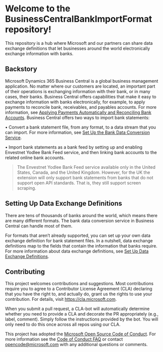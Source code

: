 # Welcome to the BusinessCentralBankImportFormat repository!

This repository is a hub where Microsoft and our partners can share data exchange definitions that let businesses around the world electronically exchange information with banks. 

## Backstory
Microsoft Dynamics 365 Business Central is a global business management application. No matter where our customers are located, an important part of their operations is exchanging information with their bank, or in many cases, their banks. 
Business Central offers capabilities that make it easy to exchange information with banks electronically, for example, to apply payments to reconcile bank, receivables, and payables accounts. For more information, see [Applying Payments Automatically and Reconciling Bank Accounts](https://docs.microsoft.com/en-us/dynamics365/business-central/receivables-apply-payments-auto-reconcile-bank-accounts).
Business Central offers two ways to import bank statements:

• Convert a bank statement file, from any format, to a data stream that you can import. For more information, see [Set Up the Bank Data Conversion Service]( https://docs.microsoft.com/en-us/dynamics365/business-central/bank-how-setup-bank-data-conversion-service).

• Import bank statements as a bank feed by setting up and enabling Envestnet Yodlee Bank Feed service, and then linking bank accounts to the related online bank accounts.

> The Envestnet Yodlee Bank Feed service available only in the United States, Canada, and the United Kingdom. However, for the UK the extension will only support bank statements from banks that do not support open API standards. That is, they still support screen scraping.  

## Setting Up Data Exchange Definitions
There are tens of thousands of banks around the world, which means there are many different formats. The bank data conversion service in Business Central can handle most of them. 

For formats that aren’t already supported, you can set up your own data exchange definition for bank statement files. In a nutshell, data exchange definitions map to the fields that contain the information that banks require. For more information about data exchange definitions, see [Set Up Data Exchange Definitions](https://docs.microsoft.com/en-us/dynamics365/business-central/across-how-to-set-up-data-exchange-definitions).

## Contributing
This project welcomes contributions and suggestions. Most contributions require you to agree to a Contributor License Agreement (CLA) declaring that you have the right to, and actually do, grant us
the rights to use your contribution. For details, visit https://cla.microsoft.com.

When you submit a pull request, a CLA-bot will automatically determine whether you need to provide a CLA and decorate the PR appropriately (e.g., label, comment). Simply follow the instructions
provided by the bot. You will only need to do this once across all repos using our CLA.

This project has adopted the [Microsoft Open Source Code of Conduct](https://opensource.microsoft.com/codeofconduct/). For more information see the [Code of Conduct FAQ](https://opensource.microsoft.com/codeofconduct/faq/) or contact [opencode@microsoft.com](mailto:opencode@microsoft.com) with any additional questions or comments.
